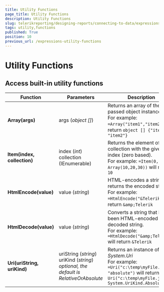 ```yaml
---
title: Utility Functions
page_title: Utility Functions 
description: Utility Functions
slug: telerikreporting/designing-reports/connecting-to-data/expressions/expressions-reference/functions/utility-functions
tags: utility,functions
published: True
position: 10
previous_url: /expressions-utility-functions
---
```

<style>
table th:first-of-type {
    width: 25%;
}
table th:nth-of-type(2) {
    width: 25%;
}
table th:nth-of-type(3) {
    width: 50%;
}
</style>

# Utility Functions

## Access built-in utility functions

| Function | Parameters | Description |
| ------ | ------ | ------ |
|__Array(args)__|args (_object []_)|Returns an array of the passed object instances.<br/> For example: `=Array("item1","item2")` will return `object [] {"item1", "item2"}`|
|__Item(index, collection)__|index (_int_)<br/>collection (IEnumerable)|Returns the element of the collection with the given index (zero based).<br/> For example: `=Item(0, Array(10,20,30))` will return `10`|
|__HtmlEncode(value)__|value (_string_)|HTML-encodes a string and returns the encoded string.<br/> For example: `=HtmlEncode("&Telerik")` will return `&amp;Telerik`|
|__HtmlDecode(value)__|value (_string_)|Converts a string that has been HTML-encoded into a decoded string.<br/> For example: `=HtmlDecode("&amp;Telerik")` will return `&Telerik`|
|__Uri(uriString, uriKind)__|uriString (_string_)<br/>uriKind (_string_) *optional, the default is RelativeOrAbsolute* |Returns an instance of *System.Uri* <br/> For example: `=Uri("c:\temp\myFile.json", "absolute")` will return `new Uri("c:\temp\myFile.json", System.UriKind.Absolute)`|
